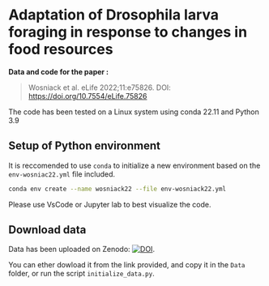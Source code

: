 
# Adaptation of Drosophila larva foraging in response to changes in food resources

**Data and code for the paper :**
> Wosniack et al. eLife 2022;11:e75826. DOI: https://doi.org/10.7554/eLife.75826

The code has been tested on a Linux system using conda 22.11 and Python 3.9

## Setup of Python environment

It is reccomended to use `conda` to initialize a new environment based on the `env-wosniac22.yml` file included.

```bash
conda env create --name wosniack22 --file env-wosniack22.yml
```

Please use VsCode or Jupyter lab to best visualize the code.

## Download data

Data has been uploaded on Zenodo:  [![DOI](https://zenodo.org/badge/DOI/10.5281/zenodo.7438188.svg)](https://doi.org/10.5281/zenodo.7438188).

You can ether dowload it from the link provided, and copy it in the `Data` folder, or run the script `initialize_data.py`.

